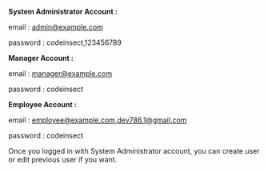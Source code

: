 **System Administrator Account :**

email : admin@example.com

password : codeinsect,123456789

**Manager Account :**

email :  manager@example.com

password : codeinsect

**Employee Account :**

email : employee@example.com,dev786.1@gmail.com

password : codeinsect

Once you logged in with System Administrator account, you can create user or edit previous user if you want.

